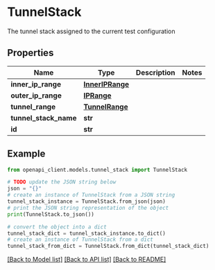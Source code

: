 # TunnelStack

The tunnel stack assigned to the current test configuration

## Properties

Name | Type | Description | Notes
------------ | ------------- | ------------- | -------------
**inner_ip_range** | [**InnerIPRange**](InnerIPRange.md) |  | 
**outer_ip_range** | [**IPRange**](IPRange.md) |  | 
**tunnel_range** | [**TunnelRange**](TunnelRange.md) |  | 
**tunnel_stack_name** | **str** |  | 
**id** | **str** |  | 

## Example

```python
from openapi_client.models.tunnel_stack import TunnelStack

# TODO update the JSON string below
json = "{}"
# create an instance of TunnelStack from a JSON string
tunnel_stack_instance = TunnelStack.from_json(json)
# print the JSON string representation of the object
print(TunnelStack.to_json())

# convert the object into a dict
tunnel_stack_dict = tunnel_stack_instance.to_dict()
# create an instance of TunnelStack from a dict
tunnel_stack_from_dict = TunnelStack.from_dict(tunnel_stack_dict)
```
[[Back to Model list]](../README.md#documentation-for-models) [[Back to API list]](../README.md#documentation-for-api-endpoints) [[Back to README]](../README.md)


